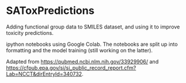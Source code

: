 # SAToxPredictions
Adding functional group data to SMILES dataset, and using it to improve toxicity predictions.

ipython notebooks using Google Colab. The notebooks are split up into formatting and the model training (still working on the latter). 

Adapted from https://pubmed.ncbi.nlm.nih.gov/33929906/ and https://cfpub.epa.gov/si/si_public_record_report.cfm?Lab=NCCT&dirEntryId=340732.
